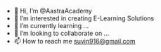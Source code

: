 - 👋 Hi, I’m @AastraAcademy
- 👀 I’m interested in creating E-Learning Solutions
- 🌱 I’m currently learning ...
- 💞️ I’m looking to collaborate on ...
- 📫 How to reach me suvin916@gmail.com

<!---
AastraAcademy/AastraAcademy is a ✨ special ✨ repository because its `README.md` (this file) appears on your GitHub profile.
You can click the Preview link to take a look at your changes.
--->
